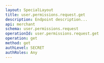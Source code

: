 ```yaml
---
layout: SpecialLayout
title: user.permissions.request.get
description: Endpoint description...
api: merchant
schema: user.permissions.request
operationId: user.permissions.request.get
operation: get
method: get
authLevel: SECRET
authRoles: Any
---
```

